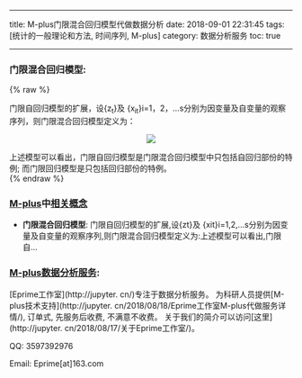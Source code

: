 
---
title: M-plus门限混合回归模型代做数据分析
date: 2018-09-01 22:31:45
tags: [统计的一般理论和方法, 时间序列, M-plus]
category: 数据分析服务
toc: true

---



<span></span>
<!-- more -->



### 门限混合回归模型:

{% raw %}
<div class="p1">门限自回归模型的扩展，设{z<sub>t</sub>}及 {x<sub>it</sub>}i=1，2，…s分别为因变量及自变量的观察序列，则门限混合回归模型定义为：<p align="center"><img align="absmiddle" src="/CRFDPIC/R200806043/R200806043.0170.12%5B401770358239%5D.gif"></p>上述模型可以看出，门限自回归模型是门限混合回归模型中只包括自回归部份的特例; 而门限回归模型是只包括回归部份的特例。</div>
{% endraw %}



### [M-plus](/tags/M-plus/)中[相关概念](/categories/数据分析服务)

- **门限混合回归模型**: 门限自回归模型的扩展,设{zt}及 {xit}i=1,2,…s分别为因变量及自变量的观察序列,则门限混合回归模型定义为:上述模型可以看出,门限自...




### [M-plus](/tags/M-plus/)[数据分析服务](/categories/数据分析服务/):
[Eprime工作室](http://jupyter. cn/)专注于数据分析服务。
为科研人员提供[M-plus技术支持](http://jupyter. cn/2018/08/18/Eprime工作室M-plus代做服务详情/), 订单式, 先服务后收费, 不满意不收费。
关于我们的简介可以访问[这里](http://jupyter. cn/2018/08/17/关于Eprime工作室/)。

QQ: 3597392976

Email: Eprime[at]163.com



